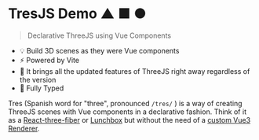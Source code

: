 # TresJS Demo ▲ ■ ●

> Declarative ThreeJS using Vue Components

- 💡 Build 3D scenes as they were Vue components
- ⚡️ Powered by Vite
- 🥰 It brings all the updated features of ThreeJS right away regardless of the version
- 🦾 Fully Typed

Tres (Spanish word for "three", pronounced `/tres/` ) is a way of creating ThreeJS scenes with Vue components in a declarative fashion. Think of it as a [React-three-fiber](https://docs.pmnd.rs/react-three-fiber) or [Lunchbox](https://github.com/breakfast-studio/lunchboxjs) but without the need of a [custom Vue3 Renderer](https://vuejs.org/api/custom-renderer.html).
